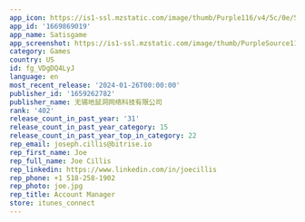 ```yaml
---
app_icon: https://is1-ssl.mzstatic.com/image/thumb/Purple116/v4/5c/0e/54/5c0e54e9-a981-7152-856c-1f98eaf8de84/AppIcon-0-0-1x_U007emarketing-0-7-0-85-220.png/1024x1024bb.png
app_id: '1669869019'
app_name: Satisgame
app_screenshot: https://is1-ssl.mzstatic.com/image/thumb/PurpleSource116/v4/c5/34/60/c53460ce-e39b-a457-97ad-f6ef76e44801/a1d8d8d8-89a7-4021-9285-4226a176daca_1.jpg/1284x2778bb.png
category: Games
country: US
id: fg_VDgDQ4LyJ
language: en
most_recent_release: '2024-01-26T00:00:00'
publisher_id: '1659262782'
publisher_name: 无锡地鼠洞网络科技有限公司
rank: '402'
release_count_in_past_year: '31'
release_count_in_past_year_category: 15
release_count_in_past_year_top_in_category: 22
rep_email: joseph.cillis@bitrise.io
rep_first_name: Joe
rep_full_name: Joe Cillis
rep_linkedin: https://www.linkedin.com/in/joecillis
rep_phone: +1 518-258-1902
rep_photo: joe.jpg
rep_title: Account Manager
store: itunes_connect
---
```

